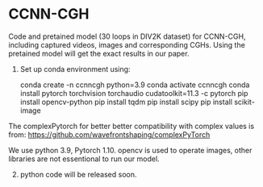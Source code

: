 # CCNN-CGH

Code and pretained model (30 loops in DIV2K dataset) for CCNN-CGH, including captured videos, images and corresponding CGHs. Using the pretained model will get the exact results in our paper. 


1. Set up conda environment using:

    conda create -n ccnncgh python=3.9
    conda activate ccnncgh
    conda install pytorch torchvision torchaudio cudatoolkit=11.3 -c pytorch
    pip install opencv-python
    pip install tqdm
    pip install scipy
    pip install scikit-image
    
The complexPytorch for better better compatibility with complex values is from: https://github.com/wavefrontshaping/complexPyTorch

We use python 3.9, Pytorch 1.10. opencv is used to operate images, other libraries are not essentional to run our model.

2. python code will be released soon.
